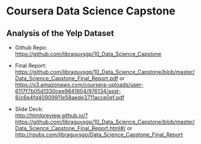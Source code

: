 # Coursera Data Science Capstone
## Analysis of the Yelp Dataset

- Github Repo:  
https://github.com/libraguysgp/10_Data_Science_Capstone  


- Final Report:  
https://github.com/libraguysgp/10_Data_Science_Capstone/blob/master/Data_Science_Capstone_Final_Report.pdf
or
https://s3.amazonaws.com/coursera-uploads/user-6117f7b05d1330cee9841604/976134/asst-8/c6e4fd40909911e58aede3711acce0ef.pdf

- Slide Deck:  
http://htmlpreview.github.io/?https://github.com/libraguysgp/10_Data_Science_Capstone/blob/master/Data_Science_Capstone_Final_Report.html#/
or  
http://rpubs.com/libraguysgp/Data_Science_Capstone_Final_Report
